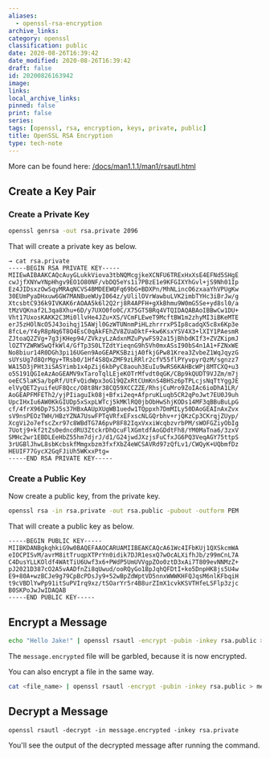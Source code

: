 ```yaml
---
aliases:
  - openssl-rsa-encryption
archive_links: 
category: openssl
classification: public
date: 2020-08-26T16:39:42
date_modified: 2020-08-26T16:39:42
draft: false
id: 20200826163942
image: 
links: 
local_archive_links: 
pinned: false
print: false
series: 
tags: [openssl, rsa, encryption, keys, private, public]
title: OpenSSL RSA Encryption
type: tech-note
---
```


More can be found here: [/docs/man1.1.1/man1/rsautl.html](https://www.openssl.org/docs/man1.1.1/man1/rsautl.html)

## Create a Key Pair

### Create a Private Key

```sh
openssl genrsa -out rsa.private 2096
```

That will create a private key as below.

```text
→ cat rsa.private
-----BEGIN RSA PRIVATE KEY-----
MIIEwAIBAAKCAQcAuyGLukkViova3tbNQMcgjkeXCNFU6TRExHxXsE4EFNd5SHgE
cwJjfXNYwYNpHhgv9EO1O80NF/vbDQ5eYs1i7PBzE1e9KFGIXYhGvl+jS9Nh01Ip
Ez4JIDsxzOwSqyMRAqNCVS4BMDEEWQFq69bG+BDXPn/MhNLincO6zxaaYhVPUgKw
30EUmPyaDHxuw6GW7MANBueWUyI064z/yUlilOVrWawbuLVK2imbTYHc3iBrJw/g
XtcsbtC936k9IVKAK6rAOAA5k6l2Q2rj8R4APFH+gXkBhmu9W0mG5Se+yd8sl0/a
tMzVQKnaf2L3qa8Xhu+6D/y7UXO0fo0C/X75GT5BRq4VTQIDAQABAoIBBwCw1DU+
Vht17UxosKAKK2C3Mi0llvHe4JZu+XS/VCmFLEweT9McftBW1m2zhyMI3iBKeMTE
erJ5zHOlNcO5J43oihqj15AWjl0GzWTUNnmPiHLzhrrrxP5Ip8cadqX5c8x6Kp3e
8fcLe/Y4yR8pNq6T8Q4EsC0qAkFEhZV8ZUaDktF+kw6KsxYSV4X3+lXIY1PAesmR
ZJtoaQ2ZVg+7g3jKHep94/ZVkzyLzAdxnMZuPywFS92a15jBhbdKIf3+ZVZKipmJ
lOZTYZWRWSwQfkWl4/GfTp3S0LTZdtYieqnG9h5Vh0mxASsI90bS4n1A1+FZNxWE
No8biur14R0DGh3pi16UGen9AoGEAPKSBzijA0fkjGPw81Krea3ZvbeZ1WqJqyzG
sUYsUg7d8QrMgy+TRsb0/1Hf4S8QxZMF9zLRRlr2cfV55flPYyvpyrQzM/sgnzz7
WA15D3jPHt3iSASYimb1x4pZij6kbPyC8aouh3EuIu9wRS6KAHBcWPj8MTCXQ+u3
o5S191QGIeAzAoGEAMV9xTaroTqlLEjeKOTrMfvdt0qGK/CBp9kQUDT9VJZm/m7j
oeEC5laKSa/bpRf/UtFvQidWpx3oG19QZxRtCUmKnS4BHSz6pTPLcjsNqTtYggJE
elVyQET2yuifeUF8Qcc/O8t8Nr38CQ59XCCZZE/RhsjCuMro9ZoIAc6ioDhA1LR/
AoGEAPFMFETh2/yjPIiaguIk08j+Bfxi2eq+AfpruKLuqb5CR2qPoJwt7EU0J9uh
UpcIHxIu6AW0KkGIUDp5xSxpLWTcj5kMKlRQ0jbObHwShjKODs14MF3qBBuBuLpG
cf/4frX96Dp7SJ5s37HBxAAUpXUgWB1uedw1TQppxh7DmMILy50DAoGEAInAxZvx
sV9nsPEOzTWH/HBzYZNA7UswFPTqVRfxEFxscNLGQrbhv+rjQKzCp3CKrqjZUyp/
XcgVi2o7efscZxr97c8WBdTG7A6pvP8F82IqxVxxiWcqbzvrbPM/sWOFGZiyObIg
7Uotj9+kf2tZs0edncdRU3ZtckrDhQcuFlXGmtdfAoGDdtFh8/YM0MaTna6/3zxV
SMHc2wr1EBDLEeHbZ55hm7djrJ/d1/G24jwdJXzjsFuCfxJG6PQ3VeqAGY75ttpS
3rUGBlJhwL8sbKcbskfMmgxbzm3fxfXbZ4eWCSAVRd97zQfLv1/CWQyK+UQbmfDz
HEUIF77GycX2GqFJiUh5WKxxPtg=
-----END RSA PRIVATE KEY-----
```

### Create a Public Key

Now create a public key, from the private key.

```sh
openssl rsa -in rsa.private -out rsa.public -pubout -outform PEM
```

That will create a public key as below.

```text
-----BEGIN PUBLIC KEY-----
MIIBKDANBgkqhkiG9w0BAQEFAAOCARUAMIIBEAKCAQcA61Wc4IFbKUj1QXSkcmWA
eIOCPISvM/avrM8itTruqpXTPrYn0idik7DJR1esxQ7wOcALXifhJb/z99mCnL7A
C4DusYLLKOldf4WAtTiU6Uwf3x6+PWdP5UmUVVgpZOo0ztD3xAi7T809evNNMzZ+
pJ2021D387cO2A5vAADfnZi8qUwud/ooRQyGo1BpJqhQFDtI+ko5DnpHK8js5U4w
E9+80A+wzBCJe9g79CpBcPDsJy9+52wBpZdWptVD5nnxWWWKHFQJqsM6nlKFbqiH
t9cVBDlYwPp91itSuPVIrq9xz/tSOarYr5r4B8urZImX1cvkKSVTHfeLSFlp3zjc
B0SKPoJwJwIDAQAB
-----END PUBLIC KEY-----

```

## Encrypt a Message

```sh
echo "Hello Jake!" | openssl rsautl -encrypt -pubin -inkey rsa.public > message.encrypted
```

The `message.encrypted` file will be garbled, because it is now encrypted.

You can also encrypt a file in the same way.

```sh
cat <file_name> | openssl rsautl -encrypt -pubin -inkey rsa.public > message.encrypted
```

## Decrypt a Message

```
openssl rsautl -decrypt -in message.encrypted -inkey rsa.private
```

You'll see the output of the decrypted message after running the command.